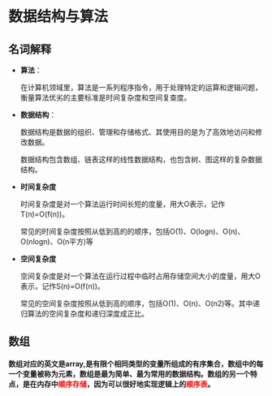 # 数据结构与算法

## 名词解释

- **算法**：

  在计算机领域里，算法是一系列程序指令，用于处理特定的运算和逻辑问题，衡量算法优劣的主要标准是时间复杂度和空间复查度。

- **数据结构**：

  数据结构是数据的组织、管理和存储格式、其使用目的是为了高效地访问和修改数据。

  数据结构包含数组、链表这样的线性数据结构，也包含树、图这样的复杂数据结构。

- **时间复杂度**

  时间复杂度是对一个算法运行时间长短的度量，用大O表示，记作T(n)=O(f(n))。

  常见的时间复杂度按照从低到高的的顺序，包括O(1)、O(logn)、O(n)、O(nlogn)、O(n平方)等

- **空间复杂度**

  空间复杂度是对一个算法在运行过程中临时占用存储空间大小的度量，用大O表示，记作S(n)=O(f(n))。

  常见的空间复杂度按照从低到高的顺序，包括O(1)、O(n)、O(n2)等。其中递归算法的空间复杂度和递归深度成正比。



## 数组

#### 数组对应的英文是array,是有限个相同类型的变量所组成的有序集合，数组中的每一个变量被称为元素，数组是最为简单、最为常用的数据结构。数组的另一个特点，是在内存中<font color='red'>顺序存储</font>，因为可以很好地实现逻辑上的<font color = 'red'>顺序表</font>。

